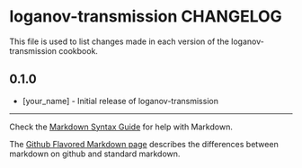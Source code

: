 loganov-transmission CHANGELOG
==============================

This file is used to list changes made in each version of the loganov-transmission cookbook.

0.1.0
-----
- [your_name] - Initial release of loganov-transmission

- - -
Check the [Markdown Syntax Guide](http://daringfireball.net/projects/markdown/syntax) for help with Markdown.

The [Github Flavored Markdown page](http://github.github.com/github-flavored-markdown/) describes the differences between markdown on github and standard markdown.
